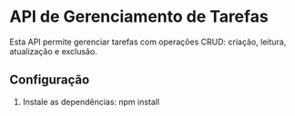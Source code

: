 # API de Gerenciamento de Tarefas

Esta API permite gerenciar tarefas com operações CRUD: criação, leitura, atualização e exclusão.

## Configuração

1. Instale as dependências:
   npm install



